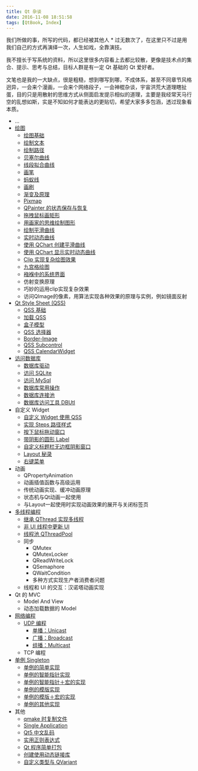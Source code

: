 ```yaml
---
title: Qt 杂谈
date: 2016-11-08 18:51:58
tags: [QtBook, Index]
---
```


我们所做的事，所写的代码，都已经被其他人 * 过无数次了，在这里只不过是用我们自己的方式再演绎一次，人生如戏，全靠演技。

我不擅长于写系统的资料，所以这里很多内容看上去都比较散，更像是技术点的集合、提示、思考与总结，目标人群是有一定 Qt 基础的 Qt 爱好者。

文笔也是我的一大缺点，很是粗糙，想到哪写到哪，不成体系，甚至不同章节风格迥异，一会来个漫画，一会来个网络段子，一会神棍杂谈，宇宙洪荒大道理瞎扯蛋，目的只是用散射的思维方式从侧面启发提示相似的道理，主要是我经常天马行空的乱想如斯，实是不知如何才能表达的更贴切，希望大家多多包涵，透过现象看本质。

<!--more-->

* ...
* [绘图](/qtbook-paint/)
  * [绘图基础](/qtbook-paint-base/)
  * [绘制文本](/qtbook-paint-text/)
  * [绘制路径](/qtbook-paint-path/)
  * [贝塞尔曲线](/qtbook-paint-bezier/)
  * [线段拟合曲线](/qtbook-paint-fitting-curve)
  * [画笔](/qtbook-paint-pen/)
  * [蚂蚁线](/qtbook-paint-ant/)
  * [画刷](/qtbook-paint-brush/)
  * [渐变及原理](/qtbook-paint-gradient/)
  * [Pixmap](/qtbook-paint-pixmap/)
  * [QPainter 的状态保存与恢复](/qtbook-paint-status/)
  * [拖拽鼠标画矩形](/qtbook-paint-mouse-selection/)
  * [用画家的思维绘制图形](/qtbook-paint-artist/)
  * [绘制平滑曲线](/qtbook-paint-smooth-curve/)
  * [实时动态曲线](/qtbook-paint-realtime-curve/)
  * [使用 QChart 创建平滑曲线](/qtbook-paint-smooth-curve-qchart/)
  * [使用 QChart 显示实时动态曲线](/qtbook-paint-realtime-curve-qchart/)
  * [Clip 实现复杂绘图效果](/qtbook-paint-clip/)
  * [九宫格绘图](/qtbook-paint-nine-patch-painter)
  * [襁褓中的系统界面](/qtbook-paint-osui)
  * 仿射变换原理
  * 巧妙的运用clip实现复杂效果
  * 访问QImage的像素，用算法实现各种效果的原理与实例，例如镜面反射
* [Qt Style Sheet (QSS)](/qtbook-qss)
  * [QSS 基础](/qtbook-qss-base)
  * [加载 QSS](/qtbook-qss-load)
  * [盒子模型](/qtbook-qss-boxmodel)
  * [QSS 选择器](/qtbook-qss-selector)
  * [Border-Image](/qtbook-qss-border-image)
  * [QSS Subcontrol](/qtbook-qss-subcontrol)
  * [QSS CalendarWidget](/qtbook-qss-calendar)
* [访问数据库](/qtbook-db)
  * [数据库驱动](/qtbook-db-driver)
  * [访问 SQLite](/qtbook-db-sqlite)
  * [访问 MySql](/qtbook-db-mysql)
  * [数据库常用操作](/qtbook-db-common)
  * [数据库连接池](/qtbook-db-connection-pool)
  * [数据库访问工具 DBUtl](/qtbook-db-util)
* 自定义 Widget
  * [自定义 Widget 使用 QSS](/qtbook-custom-widget-enable-stylesheet)
  * [实现 Steps 路径样式](/qtbook-custom-widget-steps)
  * [按下鼠标拖动窗口](/qtbook-custom-widget-drag-to-move-window)
  * [带阴影的圆形 Label](/qtbook-custom-widget-shadow-round-label)
  * [自定义标题栏无边框阴影窗口](/qtbook-custom-widget-top-window)
  * [Layout 秘录](/qtbook-custom-widget-layout-tips)
  * [右键菜单](/qtbook-custom-widget-context-menu)
* 动画
  * QPropertyAnimation
  * 动画插值函数与高级运用
  * 传统动画实现、缓冲动画原理
  * 状态机与Qt动画一起使用
  * 与Layout一起使用时实现动画效果的展开与关闭标签页
* [多线程编程](/qtbook-thread)
  * [继承 QThread 实现多线程](/qtbook-thread-inheritance)
  * [非 UI 线程中更新 UI](/qtbook-thread-update-ui-in-nonui-thread)
  * [线程池 QThreadPool](/qtbook-thread-pool)
  * 同步
    * QMutex
    * QMutexLocker
    * QReadWriteLock
    * QSemaphore
    * QWaitCondition
    * 多种方式实现生产者消费者问题
  * 线程和 UI 的交互：汉诺塔动画实现
* Qt 的 MVC
  * Model And View
  * 动态加载数据的 Model
* [网络编程](/qtbook-network)
  * [UDP 编程](/qtbook-network-udp)
    * [单播：Unicast](/qtbook-network-udp-unicast)
    * [广播：Broadcast](/qtbook-network-udp-broadcast)
    * [组播：Multicast](/qtbook-network-udp-multicast)
  * TCP 编程
* [单例 Singleton](/qtbook-singleton/)
  * [单例的简单实现](/qtbook-singleton-1-simple)
  * [单例的智能指针实现](/qtbook-singleton-2-auto-pointer)
  * [单例的智能指针＋宏的实现](/qtbook-singleton-3-auto-pointer-macro)
  * [单例的模版实现](/qtbook-singleton-4-template)
  * [单例的模版＋宏的实现](/qtbook-singleton-5-template-macro)
  * [单例的其他实现](/qtbook-singleton-6-other)
* 其他
  * [qmake 时复制文件](/qtbook-misc-qmake-copy-file)
  * [Single Application](/qtbook-misc-single-application)
  * [Qt5 中文乱码](/qtbook-misc-messy-code)
  * [实用正则表达式](/qtbook-misc-regex)
  * [Qt 程序简单打包](/qtbook-misc-deploy)
  * [创建使用动态链接库](/qtbook-misc-shared-library)
  * [自定义类型与 QVariant](/qtbook-misc-qvariant)


